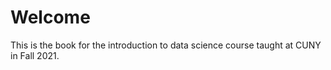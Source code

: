 # Welcome

This is the book for the introduction to data science course taught at CUNY in Fall 2021.